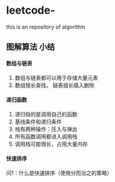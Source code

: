 # leetcode-
this is an repository of algorithm

## 图解算法 小结
#### 数组与链表
1. 数组与链表都可以用于存储大量元素
2. 数组擅长查找， 链表擅长插入删除

#### 递归函数
1. 递归指的是调用自己的函数
2. 基线条件和递归条件
3. 栈有两种操作：压入与弹出
4. 所有函数调用都进入调用栈
5. 调用栈可能很长，占用大量内存

#### 快速排序
问1：什么是快速排序（使用分而治之的策略）
